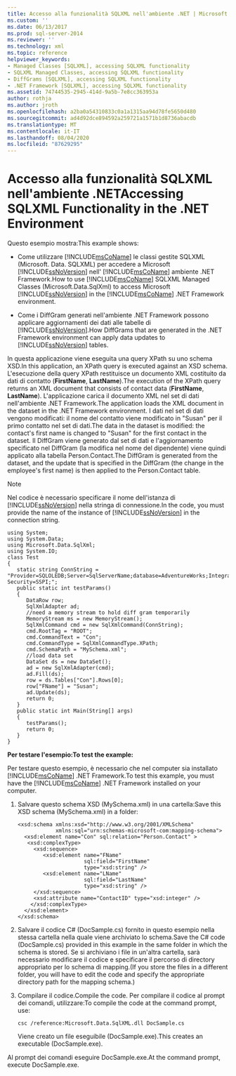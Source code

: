 ```yaml
---
title: Accesso alla funzionalità SQLXML nell'ambiente .NET | Microsoft Docs
ms.custom: ''
ms.date: 06/13/2017
ms.prod: sql-server-2014
ms.reviewer: ''
ms.technology: xml
ms.topic: reference
helpviewer_keywords:
- Managed Classes [SQLXML], accessing SQLXML functionality
- SQLXML Managed Classes, accessing SQLXML functionality
- DiffGrams [SQLXML], accessing SQLXML functionality
- .NET Framework [SQLXML], accessing SQLXML functionality
ms.assetid: 74744535-2945-414d-9a5b-7e8cc363953a
author: rothja
ms.author: jroth
ms.openlocfilehash: a2ba0a54310833c0a1a1315aa94d78fe5650d480
ms.sourcegitcommit: ad4d92dce894592a259721a1571b1d8736abacdb
ms.translationtype: MT
ms.contentlocale: it-IT
ms.lasthandoff: 08/04/2020
ms.locfileid: "87629295"
---
```

# <a name="accessing-sqlxml-functionality-in-the-net-environment"></a><span data-ttu-id="f4972-102">Accesso alla funzionalità SQLXML nell'ambiente .NET</span><span class="sxs-lookup"><span data-stu-id="f4972-102">Accessing SQLXML Functionality in the .NET Environment</span></span>
  <span data-ttu-id="f4972-103">Questo esempio mostra:</span><span class="sxs-lookup"><span data-stu-id="f4972-103">This example shows:</span></span>  
  
-   <span data-ttu-id="f4972-104">Come utilizzare [!INCLUDE[msCoName](../../../includes/msconame-md.md)] le classi gestite SQLXML (Microsoft. Data. SQLXML) per accedere a Microsoft [!INCLUDE[ssNoVersion](../../../includes/ssnoversion-md.md)] nell' [!INCLUDE[msCoName](../../../includes/msconame-md.md)] ambiente .NET Framework.</span><span class="sxs-lookup"><span data-stu-id="f4972-104">How to use [!INCLUDE[msCoName](../../../includes/msconame-md.md)] SQLXML Managed Classes (Microsoft.Data.SqlXml) to access Microsoft [!INCLUDE[ssNoVersion](../../../includes/ssnoversion-md.md)] in the [!INCLUDE[msCoName](../../../includes/msconame-md.md)] .NET Framework environment.</span></span>  
  
-   <span data-ttu-id="f4972-105">Come i DiffGram generati nell'ambiente .NET Framework possono applicare aggiornamenti dei dati alle tabelle di [!INCLUDE[ssNoVersion](../../../includes/ssnoversion-md.md)].</span><span class="sxs-lookup"><span data-stu-id="f4972-105">How DiffGrams that are generated in the .NET Framework environment can apply data updates to [!INCLUDE[ssNoVersion](../../../includes/ssnoversion-md.md)] tables.</span></span>  
  
 <span data-ttu-id="f4972-106">In questa applicazione viene eseguita una query XPath su uno schema XSD.</span><span class="sxs-lookup"><span data-stu-id="f4972-106">In this application, an XPath query is executed against an XSD schema.</span></span> <span data-ttu-id="f4972-107">L'esecuzione della query XPath restituisce un documento XML costituito da dati di contatto (**FirstName**, **LastName**).</span><span class="sxs-lookup"><span data-stu-id="f4972-107">The execution of the XPath query returns an XML document that consists of contact data (**FirstName**, **LastName**).</span></span> <span data-ttu-id="f4972-108">L'applicazione carica il documento XML nel set di dati nell'ambiente .NET Framework.</span><span class="sxs-lookup"><span data-stu-id="f4972-108">The application loads the XML document in the dataset in the .NET Framework environment.</span></span> <span data-ttu-id="f4972-109">I dati nel set di dati vengono modificati: il nome del contatto viene modificato in "Susan" per il primo contatto nel set di dati.</span><span class="sxs-lookup"><span data-stu-id="f4972-109">The data in the dataset is modified: the contact's first name is changed to "Susan" for the first contact in the dataset.</span></span> <span data-ttu-id="f4972-110">Il DiffGram viene generato dal set di dati e l'aggiornamento specificato nel DiffGram (la modifica nel nome del dipendente) viene quindi applicato alla tabella Person.Contact.</span><span class="sxs-lookup"><span data-stu-id="f4972-110">The DiffGram is generated from the dataset, and the update that is specified in the DiffGram (the change in the employee's first name) is then applied to the Person.Contact table.</span></span>  
  
> [!NOTE]  
>  <span data-ttu-id="f4972-111">Nel codice è necessario specificare il nome dell'istanza di [!INCLUDE[ssNoVersion](../../../includes/ssnoversion-md.md)] nella stringa di connessione.</span><span class="sxs-lookup"><span data-stu-id="f4972-111">In the code, you must provide the name of the instance of [!INCLUDE[ssNoVersion](../../../includes/ssnoversion-md.md)] in the connection string.</span></span>  
  
```  
using System;  
using System.Data;  
using Microsoft.Data.SqlXml;  
using System.IO;  
class Test  
{  
   static string ConnString = "Provider=SQLOLEDB;Server=SqlServerName;database=AdventureWorks;Integrated Security=SSPI;";  
   public static int testParams()  
   {  
      DataRow row;  
      SqlXmlAdapter ad;  
      //need a memory stream to hold diff gram temporarily  
      MemoryStream ms = new MemoryStream();  
      SqlXmlCommand cmd = new SqlXmlCommand(ConnString);  
      cmd.RootTag = "ROOT";  
      cmd.CommandText = "Con";  
      cmd.CommandType = SqlXmlCommandType.XPath;  
      cmd.SchemaPath = "MySchema.xml";  
      //load data set  
      DataSet ds = new DataSet();  
      ad = new SqlXmlAdapter(cmd);  
      ad.Fill(ds);  
      row = ds.Tables["Con"].Rows[0];  
      row["FName"] = "Susan";  
      ad.Update(ds);  
      return 0;  
   }  
   public static int Main(String[] args)  
   {  
      testParams();  
      return 0;  
   }  
}  
```  
  
 <span data-ttu-id="f4972-112">**Per testare l'esempio:**</span><span class="sxs-lookup"><span data-stu-id="f4972-112">**To test the example:**</span></span>  
  
 <span data-ttu-id="f4972-113">Per testare questo esempio, è necessario che nel computer sia installato [!INCLUDE[msCoName](../../../includes/msconame-md.md)] .NET Framework.</span><span class="sxs-lookup"><span data-stu-id="f4972-113">To test this example, you must have the [!INCLUDE[msCoName](../../../includes/msconame-md.md)] .NET Framework installed on your computer.</span></span>  
  
1.  <span data-ttu-id="f4972-114">Salvare questo schema XSD (MySchema.xml) in una cartella:</span><span class="sxs-lookup"><span data-stu-id="f4972-114">Save this XSD schema (MySchema.xml) in a folder:</span></span>  
  
    ```  
    <xsd:schema xmlns:xsd="http://www.w3.org/2001/XMLSchema"  
                xmlns:sql="urn:schemas-microsoft-com:mapping-schema">  
      <xsd:element name="Con" sql:relation="Person.Contact" >  
       <xsd:complexType>  
         <xsd:sequence>  
            <xsd:element name="FName"    
                         sql:field="FirstName"   
                         type="xsd:string" />   
            <xsd:element name="LName"    
                         sql:field="LastName"    
                         type="xsd:string" />  
         </xsd:sequence>  
         <xsd:attribute name="ContactID" type="xsd:integer" />  
        </xsd:complexType>  
      </xsd:element>  
    </xsd:schema>  
    ```  
  
2.  <span data-ttu-id="f4972-115">Salvare il codice C# (DocSample.cs) fornito in questo esempio nella stessa cartella nella quale viene archiviato lo schema.</span><span class="sxs-lookup"><span data-stu-id="f4972-115">Save the C# code (DocSample.cs) provided in this example in the same folder in which the schema is stored.</span></span> <span data-ttu-id="f4972-116">Se si archiviano i file in un'altra cartella, sarà necessario modificare il codice e specificare il percorso di directory appropriato per lo schema di mapping.</span><span class="sxs-lookup"><span data-stu-id="f4972-116">(If you store the files in a different folder, you will have to edit the code and specify the appropriate directory path for the mapping schema.)</span></span>  
  
3.  <span data-ttu-id="f4972-117">Compilare il codice.</span><span class="sxs-lookup"><span data-stu-id="f4972-117">Compile the code.</span></span> <span data-ttu-id="f4972-118">Per compilare il codice al prompt dei comandi, utilizzare:</span><span class="sxs-lookup"><span data-stu-id="f4972-118">To compile the code at the command prompt, use:</span></span>  
  
    ```  
    csc /reference:Microsoft.Data.SqlXML.dll DocSample.cs  
    ```  
  
     <span data-ttu-id="f4972-119">Viene creato un file eseguibile (DocSample.exe).</span><span class="sxs-lookup"><span data-stu-id="f4972-119">This creates an executable (DocSample.exe).</span></span>  
  
 <span data-ttu-id="f4972-120">Al prompt dei comandi eseguire DocSample.exe.</span><span class="sxs-lookup"><span data-stu-id="f4972-120">At the command prompt, execute DocSample.exe.</span></span>  
  
  
